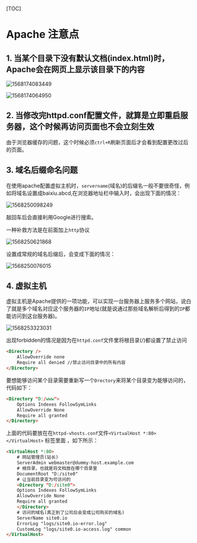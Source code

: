 [TOC]

# Apache 注意点

## 1. 当某个目录下没有默认文档(index.html)时，Apache会在网页上显示该目录下的内容

![1568174083449](C:\Users\zgc\AppData\Local\Temp\1568174083449.png)

![1568174064950](C:\Users\zgc\AppData\Local\Temp\1568174064950.png)

## 2. 当修改完httpd.conf配置文件，就算是立即重启服务器，这个时候再访问页面也不会立刻生效

由于浏览器缓存的问题，这个时候必须`ctrl+R`刷新页面后才会看到配置更改过后的页面。

## 3. 域名后缀命名问题

在使用apache配置虚拟主机时，`servername`(域名)的后缀名一般不要很奇怪，例如将域名设置成baixiu.abcd,在浏览器地址栏中输入时，会出现下面的情况：

![1568250098249](C:\Users\zgc\AppData\Local\Temp\1568250098249.png)

敲回车后会直接利用Google进行搜索。

一种补救方法是在前面加上`http`协议

![1568250621868](C:\Users\zgc\AppData\Local\Temp\1568250621868.png)

设置成常规的域名后缀后，会变成下面的情况：

![1568250076015](C:\Users\zgc\AppData\Local\Temp\1568250076015.png)

## 4. 虚拟主机

虚拟主机是Apache提供的一项功能，可以实现一台服务器上服务多个网站，说白了就是多个域名对应这个服务器的`IP`地址(就是说通过那些域名解析后得到的`IP`都能访问到这台服务器)。

![1568253323031](C:\Users\zgc\AppData\Local\Temp\1568253323031.png)



出现forbidden的情况是因为在`httpd.conf`文件里将根目录(/)都设置了禁止访问

```html
<Directory />
    AllowOverride none
    Require all denied //禁止访问目录中的所有内容
</Directory>
```

要想能够访问某个目录需要重新写一个`Drectory`来将某个目录变为能够访问的，代码如下：

```html
<Directory "D:/www">
    Options Indexes FollowSymLinks
    AllowOverride None
    Require all granted
</Directory>
```

上面的代码要放在在`httpd-vhosts.conf`文件`<VirtualHost *:80> </VirtualHost>` 标签里面 ，如下所示：

```html
<VirtualHost *:80>
    # 网站管理员(站长)
    ServerAdmin webmaster@dummy-host.example.com
    # 根目录，也就是将文档放在哪个目录里
    DocumentRoot "D:/site0"
    # 让当前目录变为可访问的
    <Directory "D:/site0">
    Options Indexes FollowSymLinks
    AllowOverride None
    Require all granted
    </Directory>
    # 访问的域名(真正到了公司后会变成公司购买的域名)
    ServerName site0.io
    ErrorLog "logs/site0.io-error.log"
    CustomLog "logs/site0.io-access.log" common
</VirtualHost>
```

